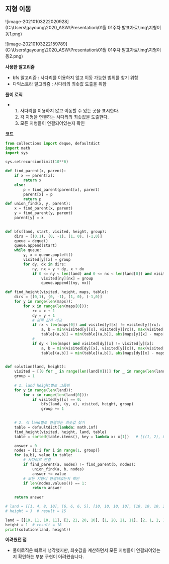## 지형 이동

![image-20210103222020928](C:\Users\gayoung\2020_ASW\Presentation\01월 01주차 발표자료\img\지형이동1.png)

![image-20210103222159789](C:\Users\gayoung\2020_ASW\Presentation\01월 01주차 발표자료\img\지형이동2.png)

**사용한 알고리즘**

- bfs 알고리즘 : 사다리를 이용하지 않고 이동 가능한 범위를 찾기 위함
- 다익스트라 알고리즘 : 사다리의 최솟값 도출을 위함

**풀이 로직**

- 1. 사다리를 이용하지 않고 이동할 수 있는 곳을 표시한다.
  2. 각 지형을 연결하는 사다리의 최솟값을 도출한다.
  3. 모든 지형들이 연결되어있는지 확인

**코드**

```python
from collections import deque, defaultdict
import math
import sys

sys.setrecursionlimit(10**6)

def find_parent(x, parent):
    if x == parent[x]:
        return x
    else:
        p = find_parent(parent[x], parent)
        parent[x] = p
        return p
def union_find(x, y, parent):
    x = find_parent(x, parent)
    y = find_parent(y, parent)
    parent[y] = x
    

def bfs(land, start, visited, height, group):
    dirs = [(0,1), (0, -1), (1, 0), (-1,0)]
    queue = deque()
    queue.append(start)
    while queue:
        y, x = queue.popleft()
        visited[y][x] = group
        for dy, dx in dirs:
            ny, nx = y + dy, x + dx
            if 0 <= ny < len(land) and 0 <= nx < len(land[0]) and visited[ny][nx] == 0 and abs(land[ny][nx] - land[y][x]) <= height:
                visited[ny][nx] = group
                queue.append((ny, nx))

def find_height(visited, height, maps, table):
    dirs = [(0,1), (0, -1), (1, 0), (-1,0)]
    for y in range(len(maps)):
        for x in range(len(maps[0])):
            rx = x + 1
            dy = y + 1
            # 왼쪽 값과 비교
            if rx < len(maps[0]) and visited[y][x] != visited[y][rx]:
                a, b = min(visited[y][x], visited[y][rx]), max(visited[y][x], visited[y][rx])
                table[(a,b)] = min(table[(a,b)], abs(maps[y][x] - maps[y][rx]))
            # 
            if dy < len(maps) and visited[dy][x] != visited[y][x]:
                a, b = min(visited[dy][x], visited[y][x]), max(visited[dy][x], visited[y][x])
                table[(a,b)] = min(table[(a,b)], abs(maps[dy][x] - maps[y][x]))
    

def solution(land, height):
    visited = [[0 for _ in range(len(land[0]))] for _ in range(len(land))]
    group = 1
    
    # 1. land height별로 그룹핑
    for y in range(len(land)):
        for x in range(len(land[0])):
            if visited[y][x] == 0:
                bfs(land, (y, x), visited, height, group)
                group += 1
    

    # 2. 각 land별로 연결하는 최솟값 찾기
    table = defaultdict(lambda: math.inf)
    find_height(visited, height, land, table)
    table = sorted(table.items(), key = lambda x: x[1])   # [((1, 2), 8), ((1, 3), 10), ((2, 3), 19)]

    answer = 0
    nodes = {i:i for i in range(1, group)}
    for (a,b), value in table:
        # 사다리로 연결
        if find_parent(a, nodes) != find_parent(b, nodes):
            union_find(a, b, nodes)
            answer += value
        # 모든 지형이 연결되었는지 확인
        if len(nodes.values()) == 1:
            return answer
        
    return answer

# land = [[1, 4, 8, 10], [6, 6, 6, 5], [10, 10, 10, 10], [10, 10, 10, 20]]
# height = 3  # result = 15

land = [[10, 11, 10, 11], [2, 21, 20, 10], [1, 20, 21, 11], [2, 1, 2, 1]]
height = 1  # result = 18
print(solution(land, height))
```

**어려웠던 점**

- 풀이로직은 빠르게 생각했지만, 최솟값을 계산하면서 모든 지형들이 연결되어있는지 확인하는 부분 구현이 어려웠습니다.

